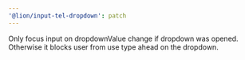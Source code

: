 ```yaml
---
'@lion/input-tel-dropdown': patch
---
```


Only focus input on dropdownValue change if dropdown was opened. Otherwise it blocks user from use type ahead on the dropdown.
